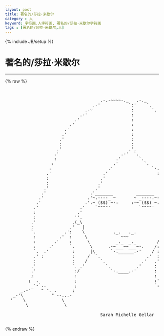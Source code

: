 ```yaml
---
layout: post
title: 著名的/莎拉·米歇尔
category : 人
keyword: 字符画,人字符画, 著名的/莎拉·米歇尔字符画
tags : [著名的/莎拉·米歇尔,人]
---
```

{% include JB/setup %}
# 著名的/莎拉·米歇尔
---
{% raw %}
<pre>


                                     .-.-~~~~-._   .-._
                                  .-&#039;           `:&#039;    `.
                               .-~               :       `.
                             .-&#039;                 :          `.
                           .&#039;                    :            `.
                         .&#039;                      :              `.
                       .&#039;                        :                .
                      .&#039;                         :                `.
                     .&#039;                          :                  ;
                     :                           :                  :
                    .&#039;                          .&#039;.                 `.
                   .&#039;                        .-&#039;  `.                 :
                   :                       .&#039;       `.               ;
                  :                       .&#039;          `.              ;
                 :                      .&#039;               `-.          `.
                .&#039;                    .&#039;                   :`-.        :
                :                    .&#039;                     .  `.       :
                :                   .&#039;                       ;   `.     `.
               .&#039;                  .&#039;                         :    `     :
              .&#039;                 .&#039;_______         _______    :          :
             .&#039;                 .&#039;~.----_ ~       ~ _----.~-. :          :
            .&#039;                 .&#039;.~ ($$) ~-:     :-~ ($$) ~.  :.,        :
           .&#039;                .&#039;    `&quot;&quot;&quot;&quot;&#039;           `&quot;&quot;&quot;&quot;&#039;    `&quot;&quot;,       :
           :                .&#039;                                 . )       : 
           :               &#039;&#039;.                                `-)&#039;       :
          .&#039;              .(_\                                /          :
          :              .&#039;   |                              |           :
          `.           .&#039;:    \           ._.   ._.          /           :
           :         .&#039;  :     \             ~~~            /            :
           :       .&#039;    :      \          _._  _._        /             :
           :     .&#039;      `.      \      .-~___~~___~-.    /:            ;
           `.  .&#039;         :      |\      `-.______.-&#039;    / :            :
           .&#039; :           :     /  `.                  .&#039;  :            :
           :              :    /     `.              .&#039;   .&#039;          . :
          .&#039;              `. .&#039;        `.          .&#039;     :          .: ;
          .&#039;               :/            `-.____.-&#039;       :       . .&#039;:.&#039;
          ;                :                              :    . .&#039;`.: `:
         ;  .              ;                              :&#039;.  ;.:  ``..&#039;
          _&#039;-`..           ;                              `: :&#039;\ &#039;    `
      _.-&quot;    &quot; &quot;. .      ;                                 :&#039;  \
   _-&#039;\           &quot; --...-                                  &#039;    `-.   dp
  &#039;    \              \                                            /`.
        \              \                                          /   `-._

                                     Sarah Michelle Gellar
 </pre>
{% endraw %}
